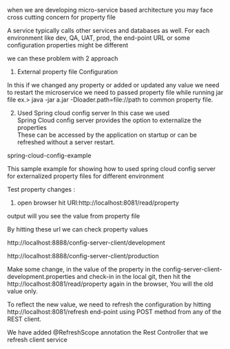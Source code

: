 
when we are developing micro-service based architecture you may face cross cutting concern for  property file 

A service typically calls other services and databases as well. 
For each environment like dev, QA, UAT, prod, the end-point URL or some configuration properties might be different

we can these problem with 2 approach

1. External property file Configuration
 
  In this if we changed any property or added or updated any value we need to restart the microservice 
  we need to passed property file while running jar file 
  ex.> java -jar a.jar -Dloader.path=file://path to common property file.     
	 
 
2. Used Spring cloud config server
   In this case we used  
   Spring Cloud config server provides the option to externalize the properties  	
   These can be accessed by the application on startup or can be refreshed without a server restart.	   
		 

spring-cloud-config-example

This sample example for showing how to used spring cloud config server for externalized property files for different environment


Test property changes :

1. open browser hit URl:http://localhost:8081/read/property

output will you see the value from property file

By hitting these url we can check property values 

http://localhost:8888/config-server-client/development 

http://localhost:8888/config-server-client/production


Make some change, in the value of the property in the config-server-client-development.properties and check-in in the local git, then hit the http://localhost:8081/read/property again in the browser, You will the old value only.

To reflect the new value, we need to refresh the configuration by hitting http://localhost:8081/refresh end-point using POST method from any of the REST client.

We have added @RefreshScope annotation the Rest Controller that we refresh client service
   

